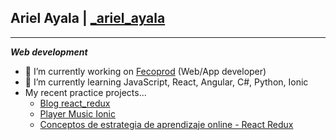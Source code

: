 ## Ariel Ayala | [_ariel_ayala](https://twitter.com/_ariel_ayala)
---
***Web development***

- 🔭 I’m currently working on [Fecoprod](http://www.fecoprod.com.py/portal/es-py) (Web/App developer)
- 🌱 I’m currently learning JavaScript, React, Angular, C#, Python, Ionic
- My recent practice projects...
  * [Blog react_redux](https://github.com/ArielAyala/blog_platzi_react_redux) 
  * [Player Music Ionic](https://github.com/ArielAyala/player-music-ionic) 
  * [Conceptos de estrategia de aprendizaje online - React Redux](https://github.com/ArielAyala/conceptos-curso-de-estrategias-aprendizaje-platzi-en-react) 
  
